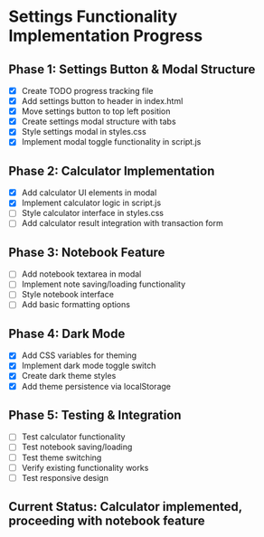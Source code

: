 # Settings Functionality Implementation Progress

## Phase 1: Settings Button & Modal Structure
- [x] Create TODO progress tracking file
- [x] Add settings button to header in index.html
- [x] Move settings button to top left position
- [x] Create settings modal structure with tabs
- [x] Style settings modal in styles.css
- [x] Implement modal toggle functionality in script.js

## Phase 2: Calculator Implementation
- [x] Add calculator UI elements in modal
- [x] Implement calculator logic in script.js
- [ ] Style calculator interface in styles.css
- [ ] Add calculator result integration with transaction form

## Phase 3: Notebook Feature
- [ ] Add notebook textarea in modal
- [ ] Implement note saving/loading functionality
- [ ] Style notebook interface
- [ ] Add basic formatting options

## Phase 4: Dark Mode
- [x] Add CSS variables for theming
- [x] Implement dark mode toggle switch
- [x] Create dark theme styles
- [x] Add theme persistence via localStorage

## Phase 5: Testing & Integration
- [ ] Test calculator functionality
- [ ] Test notebook saving/loading
- [ ] Test theme switching
- [ ] Verify existing functionality works
- [ ] Test responsive design

## Current Status: Calculator implemented, proceeding with notebook feature
